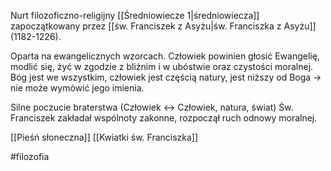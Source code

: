 Nurt filozoficzno-religijny [[Średniowiecze 1|średniowiecza]] zapoczątkowany przez [[św. Franciszek z Asyżu|św. Franciszka z Asyżu]] (1182-1226).

Oparta na ewangelicznych wzorcach. Człowiek powinien głosić Ewangelię, modlić się, żyć w zgodzie z bliźnim i w ubóstwie oraz czystości moralnej. 
Bóg jest we wszystkim, człowiek jest częścią natury, jest niższy od Boga -> nie może wymówić jego imienia.

Silne poczucie braterstwa (Człowiek <-> Człowiek, natura, świat)
Św. Franciszek zakładał wspólnoty zakonne, rozpoczął ruch odnowy moralnej.

[[Pieśń słoneczna]]
[[Kwiatki św. Franciszka]]

#filozofia